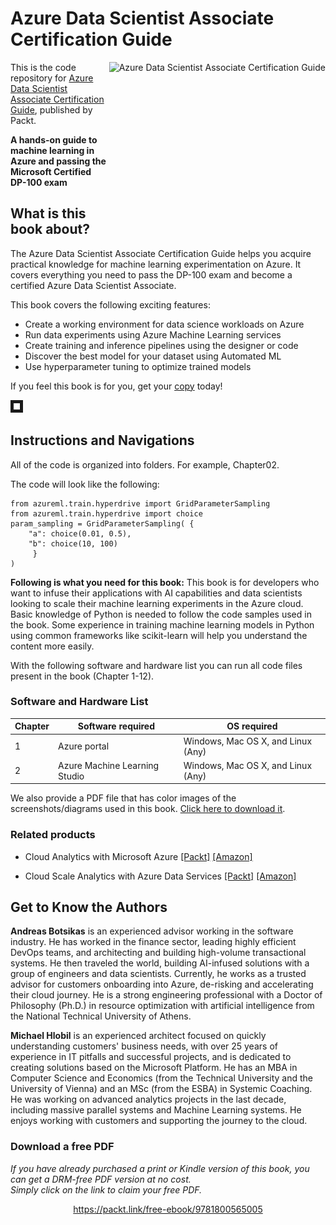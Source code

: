 # Azure Data Scientist Associate Certification Guide	

<a href="https://www.packtpub.com/product/azure-data-scientist-associate-certification-guide/9781800565005"><img src="https://static.packt-cdn.com/products/9781800565005/cover/smaller" alt="Azure Data Scientist Associate Certification Guide" height="256px" align="right"></a>

This is the code repository for [Azure Data Scientist Associate Certification Guide](https://www.packtpub.com/product/azure-data-scientist-associate-certification-guide/9781800565005), published by Packt.

**A hands-on guide to machine learning in Azure and passing the Microsoft Certified DP-100 exam**

## What is this book about?
The Azure Data Scientist Associate Certification Guide helps you acquire practical knowledge for machine learning experimentation on Azure. It covers everything you need to pass the DP-100 exam and become a certified Azure Data Scientist Associate.

This book covers the following exciting features: 
* Create a working environment for data science workloads on Azure
* Run data experiments using Azure Machine Learning services
* Create training and inference pipelines using the designer or code
* Discover the best model for your dataset using Automated ML
* Use hyperparameter tuning to optimize trained models

If you feel this book is for you, get your [copy](https://www.amazon.com/dp/1800565003) today!

<a href="https://www.packtpub.com/?utm_source=github&utm_medium=banner&utm_campaign=GitHubBanner"><img src="https://raw.githubusercontent.com/PacktPublishing/GitHub/master/GitHub.png" 
alt="https://www.packtpub.com/" border="5" /></a>


## Instructions and Navigations
All of the code is organized into folders. For example, Chapter02.

The code will look like the following:
```
from azureml.train.hyperdrive import GridParameterSampling
from azureml.train.hyperdrive import choice
param_sampling = GridParameterSampling( {
	"a": choice(0.01, 0.5),
	"b": choice(10, 100)
     }
)
```

**Following is what you need for this book:**
This book is for developers who want to infuse their applications with AI capabilities and data scientists looking to scale their machine learning experiments in the Azure cloud. Basic knowledge of Python is needed to follow the code samples used in the book. Some experience in training machine learning models in Python using common frameworks like scikit-learn will help you understand the content more easily.

With the following software and hardware list you can run all code files present in the book (Chapter 1-12).

### Software and Hardware List

| Chapter  | Software required                   | OS required                        |
| -------- | ------------------------------------| -----------------------------------|
| 1        | Azure portal                    | Windows, Mac OS X, and Linux (Any) |
| 2        | Azure Machine Learning Studio            | Windows, Mac OS X, and Linux (Any) |

We also provide a PDF file that has color images of the screenshots/diagrams used in this book. [Click here to download it](https://static.packt-cdn.com/downloads/9781800565005_ColorImages.pdf).

### Related products
* Cloud Analytics with Microsoft Azure [[Packt]](https://www.packtpub.com/product/cloud-analytics-with-microsoft-azure/9781839216404) [[Amazon]](https://www.amazon.com/dp/1839216409)

* Cloud Scale Analytics with Azure Data Services [[Packt]](https://www.packtpub.com/product/cloud-scale-analytics-with-azure-data-services/9781800562936) [[Amazon]](https://www.amazon.com/dp/1800562934)

## Get to Know the Authors
**Andreas Botsikas**
is an experienced advisor working in the software industry. He has worked in the finance sector, leading highly efficient DevOps teams, and architecting and building high-volume transactional systems. He then traveled the world, building AI-infused solutions with a group of engineers and data scientists. Currently, he works as a trusted advisor for customers onboarding into Azure, de-risking and accelerating their cloud journey. He is a strong engineering professional with a Doctor of Philosophy (Ph.D.) in resource optimization with artificial intelligence from the National Technical University of Athens.

**Michael Hlobil**
is an experienced architect focused on quickly understanding customers' business needs, with over 25 years of experience in IT pitfalls and successful projects, and is dedicated to creating solutions based on the Microsoft Platform. He has an MBA in Computer Science and Economics (from the Technical University and the University of Vienna) and an MSc (from the ESBA) in Systemic Coaching. He was working on advanced analytics projects in the last decade, including massive parallel systems and Machine Learning systems. He enjoys working with customers and supporting the journey to the cloud.


### Download a free PDF

 <i>If you have already purchased a print or Kindle version of this book, you can get a DRM-free PDF version at no cost.<br>Simply click on the link to claim your free PDF.</i>
<p align="center"> <a href="https://packt.link/free-ebook/9781800565005">https://packt.link/free-ebook/9781800565005 </a> </p>